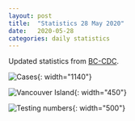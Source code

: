 ```yaml
---
layout: post
title:  "Statistics 28 May 2020"
date:   2020-05-28
categories: daily statistics
---
```


Updated statistics from [BC-CDC](http://www.bccdc.ca/health-info/diseases-conditions/covid-19/case-counts-press-statements).

![Cases](/covid19BCStats/images/2020-05-28-Cases.png){: width="1140"}

![Vancouver Island](/covid19BCStats/images/2020-05-28-VancouverIsland.png){: width="450"}

![Testing numbers](/covid19BCStats/images/2020-05-28-TestingRate.png){: width="500"}
